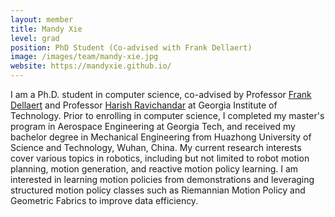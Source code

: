```yaml
---
layout: member
title: Mandy Xie
level: grad
position: PhD Student (Co-advised with Frank Dellaert)
image: /images/team/mandy-xie.jpg
website: https://mandyxie.github.io/
---
```




I am a Ph.D. student in computer science, co-advised by Professor [Frank Dellaert](http://www.cc.gatech.edu/~dellaert/FrankDellaert/Frank_Dellaert/Frank_Dellaert.html) and Professor [Harish Ravichandar](https://harishravichandar.com/) at Georgia Institute of Technology. Prior to enrolling in computer science, I completed my master's program in Aerospace Engineering at Georgia Tech, and received my bachelor degree in Mechanical Engineering from Huazhong University of Science and Technology, Wuhan, China. My current research interests cover various topics in robotics, including but not limited to robot motion planning, motion generation, and reactive motion policy learning. I am interested in learning motion policies from demonstrations and leveraging structured motion policy classes such as Riemannian Motion Policy and Geometric Fabrics to improve data efficiency.

